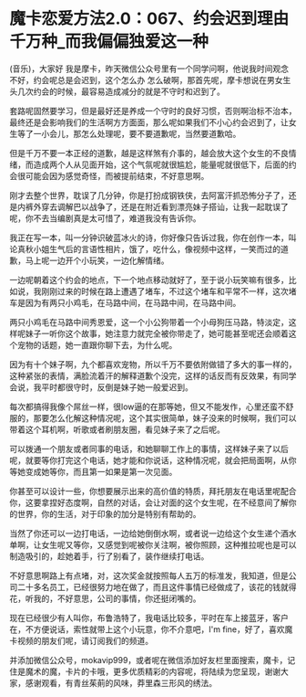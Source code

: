 # 魔卡恋爱方法2.0：067、约会迟到理由千万种_而我偏偏独爱这一种

(音乐)，大家好 我是摩卡，昨天微信公众号里有一个同学问啊，他说我时间观念不好，约会呢总是会迟到，这个怎么办 怎么破啊，那首先呢，摩卡想说在男女生头几次约会的时候，最容易造成减分的就是不守时和迟到了。

套路呢固然要学习，但是最好还是养成一个守时的良好习惯，否则啊治标不治本，最终还是会影响我们的生活啊方方面面，那么呢如果我们不小心约会迟到了，让女生等了一小会儿，那怎么处理呢，要不要道歉呢，当然要道歉哈。

但是千万不要一本正经的道歉，越是这样煞有介事的，越会放大这个女生的不良情绪，而造成两个人从见面开始，这个气氛呢就很尴尬，能量呢就很低下，后面的约会很可能会因为感觉奇怪，而被提前结束，不好意思啊。

刚才去整个世界，耽误了几分钟，你是打扮成钢铁侠，去阿富汗抓恐怖分子了，还是内裤外穿去调解巴以战争了，还是在附近看到漂亮妹子搭讪，让我一起耽误了呢，你不去当编剧真是太可惜了，难道我没有告诉你。

我正在写一本，叫一分钟识破蓝冰火的诗，你好像只告诉过我，你在创作一本，叫论真秋小姐生气后的言语性相片，饿了，吃什么，像视频中这样，一笑而过的道歉，马上呢一边开个小玩笑，一边化解情绪。

一边呢朝着这个约会的地点，下一个地点移动就好了，至于说小玩笑嘛有很多，比如说，我刚刚过来的时候在路上遭遇了堵车，不过这个堵车和平常不一样，这次堵车是因为有两只小鸡毛，在马路中间，在马路中间，在马路中间。

两只小鸡毛在马路中间秀恩爱，这一个小公狗带着一个小母狗压马路，特淡定，这样呢妹子一听你这个故事，她注意力就完全被你带走了，她可能甚至呢还会顺着这个宠物的话题，她一直跟你聊下去，为什么呢。

因为有十个妹子啊，九个都喜欢宠物，所以千万不要依附做错了多大的事一样的，这种紧张的表情，满脸流着汗的解释道歉个没完，这样的话反而有反效果，有同学会说，我平时都很守时，反倒是妹子她一般爱迟到。

每次都搞得我像个屌丝一样，很low逼的在那等她，但又不能发作，心里还蛮不舒服的，那要怎么化解这种情况呢，这个其实很简单，妹子没来的时候啊，我们可以带着这个耳机啊，听歌或者刷朋友圈，看见妹子来了之后呢。

可以拨通一个朋友或者同事的电话，和她聊聊工作上的事情，这样妹子来了以后呢，就要等你打完这个电话，她才能和你说话，这种情况呢，就会把局面啊，从你等她变成她等你，而且第一如果是第一次见面。

你甚至可以设计一些，你想要展示出来的高价值的特质，拜托朋友在电话里呢配合你，这要拿捏好态度啊，自然的对话，会让对面的这个女生呢，在不经意间了解你的世界，你的生活，对于印象的加分是特别有帮助的。

当然了你还可以一边打电话，一边给她倒倒水啊，或者说一边给这个女生递个酒水单啊，让女生呢又等你，又感觉到呢被你关注啊，被你照顾，这种推拉呢也是可以制造吸引的，趁她着手，行了别看了，装作继续打电话。

不好意思啊路上有点堵，对，这次奖金就按照每人五万的标准发，我知道，但是公司二十多名员工，已经很努力地在做了，而且这件事情已经做成了，该花的钱就得花，听我的，不好意思，公司的事情，你还挺闭嘴的。

现在已经很少有人叫你，布鲁浩特了，我电话比较多，平时在车上接蓝牙，客户在，不方便说话，索性就带上这个小玩意，你不介意吧，I'm fine，好了，喜欢魔卡视频的朋友们呢，请订阅我们的频道。

并添加微信公众号，mokavip999，或者呢在微信添加好友栏里面搜索，魔卡，记住是魔术的魔，卡片的卡哦，更多优质精彩的内容呢，将陆续为您呈现，谢谢大家，感谢观看，有青丝茱萴的风味，莽里森三形风的绣法。

